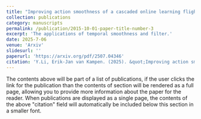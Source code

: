 ```yaml
---
title: "Improving action smoothness of a cascaded online learning flight control system"
collection: publications
category: manuscripts
permalink: /publication/2015-10-01-paper-title-number-3
excerpt: 'The applications of temporal smoothness and filter.'
date: 2025-7-06
venue: 'Arxiv'
slidesurl: ''
paperurl: 'https://arxiv.org/pdf/2507.04346'
citation: 'Y.Li, Erik-Jan van Kampen. (2025). &quot;Improving action smoothness of a cascaded online learning flight control system.&quot; <i>arXiv:2507.04346</i>.'
---
```


The contents above will be part of a list of publications, if the user clicks the link for the publication than the contents of section will be rendered as a full page, allowing you to provide more information about the paper for the reader. When publications are displayed as a single page, the contents of the above "citation" field will automatically be included below this section in a smaller font.
